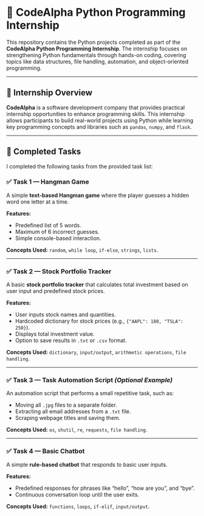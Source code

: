 # 🐍 CodeAlpha Python Programming Internship

This repository contains the Python projects completed as part of the **CodeAlpha Python Programming Internship**. The internship focuses on strengthening Python fundamentals through hands-on coding, covering topics like data structures, file handling, automation, and object-oriented programming.

---

## 💼 Internship Overview

**CodeAlpha** is a software development company that provides practical internship opportunities to enhance programming skills.
This internship allows participants to build real-world projects using Python while learning key programming concepts and libraries such as `pandas`, `numpy`, and `flask`.

---

## 🧩 Completed Tasks

I completed the following tasks from the provided task list:

### ✅ Task 1 — Hangman Game

A simple **text-based Hangman game** where the player guesses a hidden word one letter at a time.

**Features:**

* Predefined list of 5 words.
* Maximum of 6 incorrect guesses.
* Simple console-based interaction.

**Concepts Used:** `random`, `while loop`, `if-else`, `strings`, `lists`.

---

### ✅ Task 2 — Stock Portfolio Tracker

A basic **stock portfolio tracker** that calculates total investment based on user input and predefined stock prices.

**Features:**

* User inputs stock names and quantities.
* Hardcoded dictionary for stock prices (e.g., `{"AAPL": 180, "TSLA": 250}`).
* Displays total investment value.
* Option to save results in `.txt` or `.csv` format.

**Concepts Used:** `dictionary`, `input/output`, `arithmetic operations`, `file handling`.

---

### ✅ Task 3 — Task Automation Script *(Optional Example)*

An automation script that performs a small repetitive task, such as:

* Moving all `.jpg` files to a separate folder.
* Extracting all email addresses from a `.txt` file.
* Scraping webpage titles and saving them.

**Concepts Used:** `os`, `shutil`, `re`, `requests`, `file handling`.

---

### ✅ Task 4 — Basic Chatbot

A simple **rule-based chatbot** that responds to basic user inputs.

**Features:**

* Predefined responses for phrases like “hello”, “how are you”, and “bye”.
* Continuous conversation loop until the user exits.

**Concepts Used:** `functions`, `loops`, `if-elif`, `input/output`.

